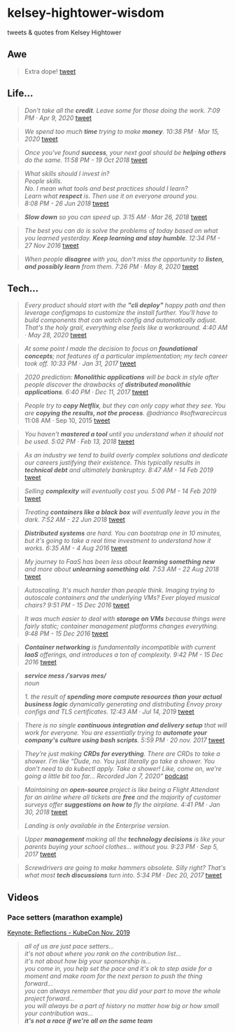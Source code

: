 # kelsey-hightower-wisdom
tweets &amp; quotes from Kelsey Hightower

## Awe
> Extra dope! [tweet](https://twitter.com/kelseyhightower/status/1260594037855117312)

## Life...

> *Don't take all the **credit**. Leave some for those doing the work. 7:09 PM · Apr 9, 2020* [tweet](https://twitter.com/kelseyhightower/status/1248281950130847745)

> *We spend too much **time** trying to make **money**. 10:38 PM · Mar 15, 2020* [tweet](https://twitter.com/kelseyhightower/status/1239290010454462464) 

> *Once you've found **success**, your next goal should be **helping others** do the same. 11:58 PM - 19 Oct 2018* [tweet](https://twitter.com/kelseyhightower/status/1053389901117325312)

> *What skills should I invest in?  
People skills.  
No. I mean what tools and best practices should I learn?  
Learn what **respect** is. Then use it on everyone around you.  
8:08 PM - 26 Jun 2018* [tweet](https://twitter.com/kelseyhightower/status/1011808350529622016)

> ***Slow down** so you can speed up. 3:15 AM · Mar 26, 2018* [tweet](https://twitter.com/kelseyhightower/status/978062925972758529)

> *The best you can do is solve the problems of today based on what you learned yesterday. **Keep learning and stay humble**.
12:34 PM - 27 Nov 2016* [tweet](https://twitter.com/kelseyhightower/status/802973791059988480)

> *When people **disagree** with you, don't miss the opportunity to **listen, and possibly learn** from them. 7:26 PM · May 8, 2020* [tweet](https://twitter.com/kelseyhightower/status/1258795485973712896)



## Tech...

> *Every product should start with the **"cli deploy"** happy path and then leverage configmaps to customize the install further. You'll have to build components that can watch config and automatically adjust. That's the holy grail, everything else feels like a workaround. 4:40 AM · May 28, 2020* [tweet](https://twitter.com/kelseyhightower/status/1265835234483826688)

> *At some point I made the decision to focus on **foundational concepts**; not features of a particular implementation; my tech career took off. 10:33 PM · Jan 31, 2017* [tweet](https://twitter.com/kelseyhightower/status/826528907381739520)

> *2020 prediction: **Monolithic applications** will be back in style after people discover the drawbacks of **distributed monolithic applications**. 6:40 PM · Dec 11, 2017* [tweet](https://twitter.com/kelseyhightower/status/940259898331238402)

> *People try to **copy Netflix**, but they can only copy what they see. You are **copying the results, not the process**. @adrianco
 #softwarecircus* 11:08 AM · Sep 10, 2015 [tweet](https://twitter.com/kelseyhightower/status/641886057391345664)

> *You haven't **mastered a tool** until you understand when it should not be used. 5:02 PM · Feb 13, 2018* [tweet](https://twitter.com/kelseyhightower/status/963428093292457984)

> *As an industry we tend to build overly complex solutions and dedicate our careers justifying their existence. This typically results in **technical debt** and ultimately bankruptcy. 8:47 AM - 14 Feb 2019* [tweet](https://twitter.com/kelseyhightower/status/1096088567170748416)

> *Selling **complexity** will eventually cost you. 5:06 PM - 14 Feb 2019* [tweet](https://twitter.com/kelseyhightower/status/1096063242672074753)

> *Treating **containers like a black box** will eventually leave you in the dark. 7:52 AM - 22 Jun 2018* [tweet](https://twitter.com/kelseyhightower/status/1010173688900014080)

> ***Distributed systems** are hard. You can bootstrap one in 10 minutes, but it's going to take a real time investment to understand how it works. 6:35 AM - 4 Aug 2016* [tweet](https://twitter.com/kelseyhightower/status/761193812836229120)

> *My journey to FaaS has been less about **learning something new** and more about **unlearning something old**.
7:53 AM - 22 Aug 2018* [tweet](https://twitter.com/kelseyhightower/status/1032279551278116866)

> *Autoscaling. It's much harder than people think. Imaging trying to autoscale containers and the underlying VMs? Ever played musical chairs? 9:51 PM - 15 Dec 2016* [tweet](https://twitter.com/kelseyhightower/status/809637147103723521)

> *It was much easier to deal with **storage on VMs** because things were fairly static; container management platforms changes everything. 9:48 PM - 15 Dec 2016* [tweet](https://twitter.com/kelseyhightower/status/809636364085903360)

> ***Container networking** is fundamentally incompatible with current **IaaS** offerings, and introduces a ton of complexity.
9:42 PM - 15 Dec 2016* [tweet](https://twitter.com/kelseyhightower/status/809634759550767104)

> ***service mess  /ˈsərvəs mes/***  
*noun*  
>  
>*1. the result of **spending more compute resources than your actual business logic** dynamically generating and distributing Envoy proxy configs and TLS certificates. 12:43 AM · Jul 14, 2019* [tweet](https://twitter.com/kelseyhightower/status/1150158904900431873)

> *There is no single **continuous integration and delivery setup** that will work for everyone. You are essentially trying to **automate your company's culture using bash scripts**. 5:59 PM · 20 nov. 2017* [tweet](https://twitter.com/kelseyhightower/status/932654629648719872)

> *They’re just making **CRDs for everything**. There are CRDs to take a shower. I’m like “Dude, no. You just literally go take a shower. You don’t need to do kubectl apply. Take a shower! Like, come on, we’re going a little bit too far… Recorded Jan 7, 2020”* [podcast](https://changelog.com/gotime/114#t=00:18:15.00)

> *Maintaining an **open-source** project is like being a Flight Attendant for an airline where all tickets are **free** and the majority of customer surveys offer **suggestions on how to** fly the airplane. 4:41 PM · Jan 30, 2018* [tweet](https://twitter.com/kelseyhightower/status/958349496076742658)  
>   
> *Landing is only available in the Enterprise version.*

> *Upper **management** making all the **technology decisions** is like your parents buying your school clothes... without you. 9:23 PM · Sep 5, 2017* [tweet](https://twitter.com/kelseyhightower/status/905134235614416896)

> *Screwdrivers are going to make hammers obsolete. Silly right? That's what most **tech discussions** turn into. 5:34 PM · Dec 20, 2017* [tweet](https://twitter.com/kelseyhightower/status/943504973547098113)

## Videos

### Pace setters (marathon example)
[Keynote: Reflections - KubeCon Nov. 2019](https://youtu.be/jiaLsxjBeOQ?t=721)

> *all of us are just pace setters...  
> it's not about where you rank on the contribution list...  
> it's not about how big your sponsorship is...  
> you come in, you help set the pace and it's ok to step aside for a moment and make room for the next person to push the thing forward...  
> you can always remember that you did your part to move the whole project forward...  
> you will always be a part of history no matter how big or how small your contribution was...  
> **it's not a race if we're all on the same team***
